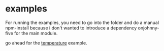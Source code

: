 examples
========

For running the examples, you need to go into the folder and do a manual npm-install because i don't wanted to introduce a dependency onjohnny-five for the main module.

go ahead for the [temperature](https://github.com/chrkaatz/sensable-reporter/blob/master/examples/temp-lm35/README.md) example.
